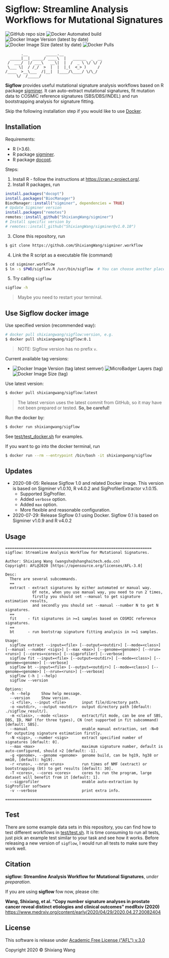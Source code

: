 # Sigflow: Streamline Analysis Workflows for Mutational Signatures

<img alt="GitHub repo size" src="https://img.shields.io/github/repo-size/shixiangwang/sigminer.workflow"> <img alt="Docker Automated build" src="https://img.shields.io/docker/automated/shixiangwang/sigflow"> <img alt="Docker Image Version (latest by date)" src="https://img.shields.io/docker/v/shixiangwang/sigflow?color=blue"> <img alt="Docker Image Size (latest by date)" src="https://img.shields.io/docker/image-size/shixiangwang/sigflow"> <img alt="Docker Pulls" src="https://img.shields.io/docker/pulls/shixiangwang/sigflow">

```
       .__        _____.__                 
  _____|__| _____/ ____\  |   ______  _  __
 /  ___/  |/ ___\   __\|  |  /  _ \ \/ \/ /
 \___ \|  / /_/  >  |  |  |_(  <_> )     / 
/____  >__\___  /|__|  |____/\____/ \/\_/  
     \/  /_____/  
```

**Sigflow** provides useful mutational signature analysis workflows based on R package [sigminer](https://github.com/ShixiangWang/sigminer). It can auto-extract mutational signatures,
fit mutation data to COSMIC reference signatures (SBS/DBS/INDEL) and run bootstrapping analysis for
signature fitting.

Skip the following installation step if you would like to use [Docker](https://hub.docker.com/r/shixiangwang/sigflow).

## Installation

Requirements:

- R (>3.6).
- R package [sigminer](https://github.com/ShixiangWang/sigminer).
- R package [docopt](https://cran.r-project.org/package=docopt).

Steps:

1. Install R - follow the instructions at <https://cran.r-project.org/>.
2. Install R packages, run

```r
install.packages("docopt")
install.packages("BiocManager")
BiocManager::install("sigminer", dependencies = TRUE)
# Update Sigminer version
install.packages("remotes")
remotes::install_github("ShixiangWang/sigminer")
# Install specific version by
# remotes::install_github("ShixiangWang/sigminer@v1.0.10")
```

3. Clone this repository, run

```bash
$ git clone https://github.com/ShixiangWang/sigminer.workflow
```

4. Link the R script as a executable file (command)

```bash
$ cd sigminer.workflow
$ ln -s $PWD/sigflow.R /usr/bin/sigflow  # You can choose another place instead of /usr/bin/sigflow
```

5. Try calling `sigflow`

```bash
sigflow -h
```

> Maybe you need to restart your terminal.

## Use Sigflow docker image

Use specified version (recommended way):

```bash
# docker pull shixiangwang/sigflow:version, e.g.
$ docker pull shixiangwang/sigflow:0.1
```

> NOTE: Sigflow version has no prefix `v`.

Current available tag versions:

- <img alt="Docker Image Version (tag latest semver)" src="https://img.shields.io/docker/v/shixiangwang/sigflow/0.1?color=blue"> <img alt="MicroBadger Layers (tag)" src="https://img.shields.io/microbadger/layers/shixiangwang/sigflow/0.1"> <img alt="Docker Image Size (tag)" src="https://img.shields.io/docker/image-size/shixiangwang/sigflow/0.1">

Use latest version:

```bash
$ docker pull shixiangwang/sigflow:latest
```

> The latest version uses the latest commit from GitHub, so it may have not been
> prepared or tested. **So, be careful!**

Run the docker by:

```bash
$ docker run shixiangwang/sigflow
```

See [test/test_docker.sh](test/test_docker.sh) for examples.

If you want to go into the docker terminal, run

```bash
$ docker run --rm --entrypoint /bin/bash -it shixiangwang/sigflow
```

## Updates

- 2020-08-05: Release Sigflow 1.0 and related Docker image. This version is based on Sigminer v1.0.10, R v4.0.2 and SigProfilerExtractor v.1.0.15.
  - Supported SigProfiler.
  - Added `verbose` option.
  - Added `max` option.
  - More flexible and reasonable configuration.
- 2020-07-29: Release Sigflow 0.1 using Docker. Sigflow 0.1 is based on Sigminer v1.0.9 and R v4.0.2

## Usage

```
=================================================================
sigflow: Streamline Analysis Workflow for Mutational Signatures.

Author: Shixiang Wang (wangshx@shanghaitech.edu.cn)
Copyright: AFL@2020 [https://opensource.org/licenses/AFL-3.0]

Desc:
  There are several subcommands.
  ==
  extract - extract signatures by either automated or manual way.
            Of note, when you use manual way, you need to run 2 times, 
            firstly you should set --manual to get signature estimation results,
            and secondly you should set --manual --number N to get N signatures.
  ==
  fit     - fit signatures in >=1 samples based on COSMIC reference signatures.
  ==
  bt      - run bootstrap signature fitting analysis in >=1 samples.

Usage:
  sigflow extract --input=<file> [--output=<outdir>] [--mode=<class>] [--manual --number <sigs>] [--max <max>] [--genome=<genome>] [--nrun=<runs>] [--cores=<cores>] [--sigprofiler] [--verbose]
  sigflow fit --input=<file> [--output=<outdir>] [--mode=<class>] [--genome=<genome>] [--verbose]
  sigflow bt --input=<file> [--output=<outdir>] [--mode=<class>] [--genome=<genome>] [--nrun=<runs>] [--verbose]
  sigflow (-h | --help)
  sigflow --version

Options:
  -h --help     Show help message.
  --version     Show version.
  -i <file>, --input <file>       input file/directory path.
  -o <outdir>, --output <outdir>  output directory path [default: ./sigflow_result/].
  -m <class>, --mode <class>      extract/fit mode, can be one of SBS, DBS, ID, MAF (for three types), CN (not supported in fit subcommand) [default: SBS].
  --manual                        enable manual extraction, set -N=0 for outputing signature estimation firstly.
  -N <sigs>, --number <sigs>      extract specified number of signatures [default: 0].
  --max <max>                     maximum signature number, default is auto-configured, should >2 [default: -1].
  -g <genome>, --genome <genome>  genome build, can be hg19, hg38 or mm10, [default: hg19].
  -r <runs>, --nrun <runs>        run times of NMF (extract) or bootstrapping (bt) to get results [default: 30].
  -T <cores>, --cores <cores>     cores to run the program, large dataset will benefit from it [default: 1].
  --sigprofiler                   enable auto-extraction by SigProfiler software
  -v --verbose                    print extra info.

=================================================================
```

## Test

There are some example data sets in this repository, you can find how to test different workflows in [test/test.sh](test/test.sh).
It is time consuming to run all tests, just pick an example test similar to your task and see how it works. Before releasing a new version of `sigflow`, I would run all tests to make sure they work well.

## Citation

**sigflow: Streamline Analysis Workflow for Mutational Signatures**, *under preparation*.

If you are using **sigflow** fow now, please cite:

**Wang, Shixiang, et al. “Copy number signature analyses in prostate cancer reveal distinct etiologies and clinical outcomes” medRxiv (2020)** https://www.medrxiv.org/content/early/2020/04/29/2020.04.27.20082404

## License

This software is release under [Academic Free License ("AFL") v.3.0](https://opensource.org/licenses/AFL-3.0)

Copyright 2020 © Shixiang Wang
